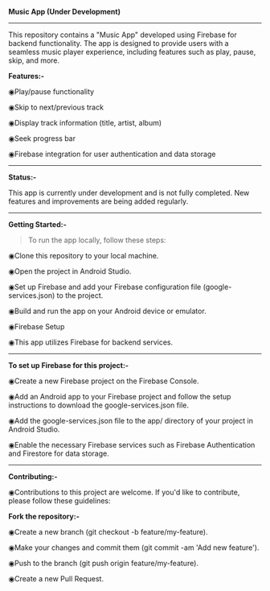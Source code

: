 **Music App (Under Development)**

---

This repository contains a "Music App" developed using Firebase for backend functionality. The app is designed to provide users with a seamless music player experience, including features such as play, pause, skip, and more.

**Features:-**


◉Play/pause functionality

◉Skip to next/previous track

◉Display track information (title, artist, album)

◉Seek progress bar

◉Firebase integration for user authentication and data storage

---
**Status:-**


This app is currently under development and is not fully completed. New features and improvements are being added regularly.

---

**Getting Started:-**


>To run the app locally, follow these steps:

◉Clone this repository to your local machine.

◉Open the project in Android Studio.

◉Set up Firebase and add your Firebase configuration file (google-services.json) to the project.

◉Build and run the app on your Android device or emulator.

◉Firebase Setup

◉This app utilizes Firebase for backend services. 

---

**To set up Firebase for this project:-**


◉Create a new Firebase project on the Firebase Console.

◉Add an Android app to your Firebase project and follow the setup instructions to download the google-services.json file.

◉Add the google-services.json file to the app/ directory of your project in Android Studio.

◉Enable the necessary Firebase services such as Firebase Authentication and Firestore for data storage.

---


**Contributing:-**

◉Contributions to this project are welcome. If you'd like to contribute, please follow these guidelines:

**Fork the repository:-**

◉Create a new branch (git checkout -b feature/my-feature).

◉Make your changes and commit them (git commit -am 'Add new feature').

◉Push to the branch (git push origin feature/my-feature).

◉Create a new Pull Request.
